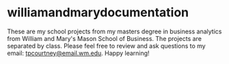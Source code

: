 # williamandmarydocumentation

These are my school projects from my masters degree in business analytics from William and Mary's Mason School of Business. The projects are separated by class. Please feel free to review and ask questions to my email: tpcourtney@email.wm.edu. Happy learning!
